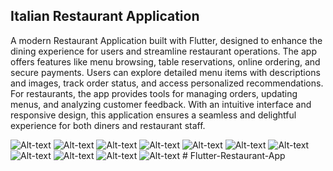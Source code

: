 ## Italian Restaurant Application

A modern Restaurant Application built with Flutter, designed to enhance the dining experience for users and streamline restaurant operations. The app offers features like menu browsing, table reservations, online ordering, and secure payments. Users can explore detailed menu items with descriptions and images, track order status, and access personalized recommendations. For restaurants, the app provides tools for managing orders, updating menus, and analyzing customer feedback. With an intuitive interface and responsive design, this application ensures a seamless and delightful experience for both diners and restaurant staff.

![Alt-text](https://github.com/LogainHamdan/Restaurant-Incomplete/blob/14f20a911a7c8d2142f314dbcb0af0d82ac58da1/Screenshot%202024-12-11%20084457.png)
![Alt-text](https://github.com/LogainHamdan/In-progress_Italian_Restaurant/blob/885a067a5facd76fc416ed227eaab166ae807899/Screenshot%202024-12-11%20084507.png)
![Alt-text](https://github.com/LogainHamdan/In-progress_Italian_Restaurant/blob/885a067a5facd76fc416ed227eaab166ae807899/Screenshot%202024-12-11%20084516.png)
![Alt-text](https://github.com/LogainHamdan/Restaurant-Incomplete/blob/14f20a911a7c8d2142f314dbcb0af0d82ac58da1/Screenshot%202024-12-11%20084526.png)
![Alt-text](https://github.com/LogainHamdan/Restaurant-Incomplete/blob/14f20a911a7c8d2142f314dbcb0af0d82ac58da1/Screenshot%202024-12-11%20084536.png)
![Alt-text](https://github.com/LogainHamdan/Restaurant-Incomplete/blob/14f20a911a7c8d2142f314dbcb0af0d82ac58da1/Screenshot%202024-12-11%20084558.png)
![Alt-text](https://github.com/LogainHamdan/Restaurant-Incomplete/blob/14f20a911a7c8d2142f314dbcb0af0d82ac58da1/Screenshot%202024-12-11%20084607.png)
![Alt-text](https://github.com/LogainHamdan/Restaurant-Incomplete/blob/14f20a911a7c8d2142f314dbcb0af0d82ac58da1/Screenshot%202024-12-11%20084638.png)
![Alt-text](https://github.com/LogainHamdan/Restaurant-Incomplete/blob/14f20a911a7c8d2142f314dbcb0af0d82ac58da1/Screenshot%202024-12-11%20084659.png)
![Alt-text](https://github.com/LogainHamdan/Restaurant-Incomplete/blob/14f20a911a7c8d2142f314dbcb0af0d82ac58da1/Screenshot%202024-12-11%20084716.png)
![Alt-text](https://github.com/LogainHamdan/Restaurant-Incomplete/blob/14f20a911a7c8d2142f314dbcb0af0d82ac58da1/Screenshot%202024-12-11%20084731.png)
#   F l u t t e r - R e s t a u r a n t - A p p  
 